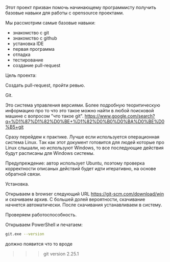 Этот проект призван помочь начинающему программисту получить базовые навыки для работы с opensource проектами.

Мы рассмотрим самые базовые навыки:

- знакомство с git
- знакомство с github
- установка IDE
- первая программа
- отладка
- тестирование
- создание pull-request

Цель проекта: 

Создать pull-request, пройти ревью.

Git.

Это система управления версиями. Более подробную теоритическую информацию про то что это такое можно найти в любой поисковой машине 
с вопросом "что такое git". https://www.google.com/search?q=%D1%87%D1%82%D0%BE+%D1%82%D0%B0%D0%BA%D0%BE%D0%B5+git

Сразу перейдем к практике. Лучше если используется операционная система Linux. Tак как этот документ готовится для людей которые 
про Linux слышали, но используют Windows, то все последующие действия будут расписаны для Windows системы.

Предупреждение: автор использует Ubuntu, поэтому проверка корректности описаных действий будет идти итеративно, на основе обратной связи.

Установка.

Открываем в browser следующий URL https://git-scm.com/download/win и скачиваем архив. С большей долей вероятности, скачивание начнется автоматически.
После скачивания устанавливаем в систему. 

Проверяем работоспособность.

Открываем PowerShell и печатаем:
```bash
git.exe --version
```
должно появится что то вроде
>>> git version 2.25.1


